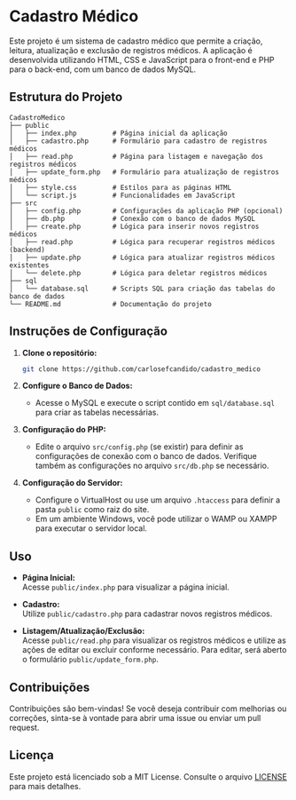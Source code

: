 # Cadastro Médico

Este projeto é um sistema de cadastro médico que permite a criação, leitura, atualização e exclusão de registros médicos. A aplicação é desenvolvida utilizando HTML, CSS e JavaScript para o front-end e PHP para o back-end, com um banco de dados MySQL.

## Estrutura do Projeto

```
CadastroMedico
├── public
│   ├── index.php         # Página inicial da aplicação
│   ├── cadastro.php      # Formulário para cadastro de registros médicos
│   ├── read.php          # Página para listagem e navegação dos registros médicos
│   ├── update_form.php   # Formulário para atualização de registros médicos
│   ├── style.css         # Estilos para as páginas HTML
│   └── script.js         # Funcionalidades em JavaScript
├── src
│   ├── config.php        # Configurações da aplicação PHP (opcional)
│   ├── db.php            # Conexão com o banco de dados MySQL
│   ├── create.php        # Lógica para inserir novos registros médicos
│   ├── read.php          # Lógica para recuperar registros médicos (backend)
│   ├── update.php        # Lógica para atualizar registros médicos existentes
│   └── delete.php        # Lógica para deletar registros médicos
├── sql
│   └── database.sql      # Scripts SQL para criação das tabelas do banco de dados
└── README.md             # Documentação do projeto
```

## Instruções de Configuração

1. **Clone o repositório:**
   ```bash
   git clone https://github.com/carlosefcandido/cadastro_medico
   ```

2. **Configure o Banco de Dados:**
   - Acesse o MySQL e execute o script contido em `sql/database.sql` para criar as tabelas necessárias.

3. **Configuração do PHP:**
   - Edite o arquivo `src/config.php` (se existir) para definir as configurações de conexão com o banco de dados. Verifique também as configurações no arquivo `src/db.php` se necessário.

4. **Configuração do Servidor:**
   - Configure o VirtualHost ou use um arquivo `.htaccess` para definir a pasta `public` como raiz do site.
   - Em um ambiente Windows, você pode utilizar o WAMP ou XAMPP para executar o servidor local.

## Uso

- **Página Inicial:**  
  Acesse `public/index.php` para visualizar a página inicial.

- **Cadastro:**  
  Utilize `public/cadastro.php` para cadastrar novos registros médicos.

- **Listagem/Atualização/Exclusão:**  
  Acesse `public/read.php` para visualizar os registros médicos e utilize as ações de editar ou excluir conforme necessário. Para editar, será aberto o formulário `public/update_form.php`.

## Contribuições

Contribuições são bem-vindas! Se você deseja contribuir com melhorias ou correções, sinta-se à vontade para abrir uma issue ou enviar um pull request.

## Licença

Este projeto está licenciado sob a MIT License. Consulte o arquivo [LICENSE](LICENSE) para mais detalhes.
